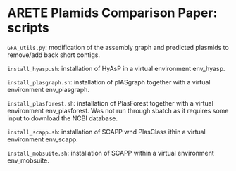 # ARETE Plamids Comparison Paper: scripts

`GFA_utils.py`: modification of the assembly graph and predicted plasmids to remove/add back short contigs.  


`install_hyasp.sh`: installation of HyAsP in a virtual environment env_hyasp.  

`install_plasgraph.sh`: installation of plASgraph together with a virtual environment env_plasgraph.  

`install_plasforest.sh`: installation of PlasForest together with a virtual environment env_plasforest. Was not run through sbatch as it requires some input to download the NCBI database.  

`install_scapp.sh`: installation of SCAPP wnd PlasClass ithin a virtual environment env_scapp. 

`install_mobsuite.sh`: installation of SCAPP within a virtual environment env_mobsuite.
